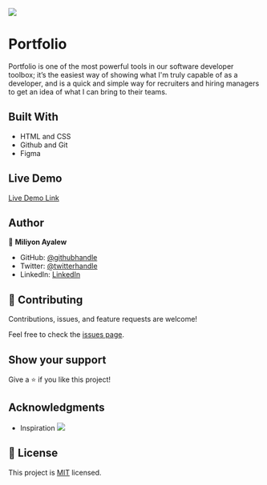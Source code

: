 ![](https://img.shields.io/badge/Microverse-blueviolet)

# Portfolio
Portfolio is one of the most powerful tools in our software developer toolbox; it’s the easiest way of showing what I'm truly capable of as a developer, and is a quick and simple way for recruiters and hiring managers to get an idea of what I can bring to their teams.

## Built With
- HTML and CSS
- Github and Git
- Figma


## Live Demo 

[Live Demo Link](https://miliyonayalew.github.io/Portfolio/)

## Author

👤 **Miliyon Ayalew**

- GitHub: [@githubhandle](https://github.com/Miliyonayalew/)
- Twitter: [@twitterhandle](https://twitter.com/MilaAyalew)
- LinkedIn: [LinkedIn](https://www.linkedin.com/in/miliyon-ayalew-210808131/)


## 🤝 Contributing

Contributions, issues, and feature requests are welcome!

Feel free to check the [issues page](../../issues/).

## Show your support

Give a ⭐️ if you like this project!

## Acknowledgments

- Inspiration ![](https://img.shields.io/badge/Microverse-blueviolet)


## 📝 License

This project is [MIT](./LICENSE) licensed.
